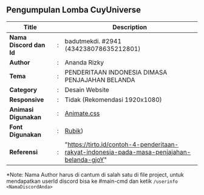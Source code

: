 

## Pengumpulan Lomba CuyUniverse 

| Title        |   | Description                    |   
|--------------|---|--------------------------------|
| **Nama Discord dan Id** | : | badutmekdi. #2941 (434238078635212801)   |
| **Author**       | : | Ananda Rizky |
| **Tema**       | : | PENDERITAAN INDONESIA DIMASA PENJAJAHAN BELANDA|
| **Category**    | : | Desain Website                 |
| **Responsive**    | : | Tidak (Rekomendasi 1920x1080)                |
| **Animasi Digunakan** | : | [Animate.css](https://animate.style/) |
| **Font Digunakan** | : | [Rubik](https://fonts.googleapis.com/css2?family=Rubik+Dirt&display=swap)) |
| **Referensi** | : | "https://tirto.id/contoh-4-penderitaan-rakyat-indonesia-pada-masa-penjajahan-belanda-gjoY" |

*Note: Nama Author harus di cantum di salah satu di file project, untuk mendapatkan userId discord bisa ke #main-cmd dan ketik `/userinfo <NamaDiscordAnda>`
